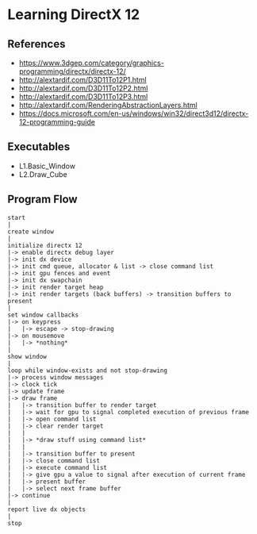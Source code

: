 # Learning DirectX 12

## References
- https://www.3dgep.com/category/graphics-programming/directx/directx-12/
- http://alextardif.com/D3D11To12P1.html
- http://alextardif.com/D3D11To12P2.html
- http://alextardif.com/D3D11To12P3.html
- http://alextardif.com/RenderingAbstractionLayers.html
- https://docs.microsoft.com/en-us/windows/win32/direct3d12/directx-12-programming-guide

## Executables
- L1.Basic_Window
- L2.Draw_Cube

## Program Flow
```flow
start 
|
create window
|
initialize directx 12 
|-> enable directx debug layer 
|-> init dx device
|-> init cmd queue, allocator & list -> close command list
|-> init gpu fences and event
|-> init dx swapchain
|-> init render target heap
|-> init render targets (back buffers) -> transition buffers to present
|
set window callbacks
|-> on keypress
|   |-> escape -> stop-drawing
|-> on mousemove
|   |-> *nothing*
|
show window
|
loop while window-exists and not stop-drawing
|-> process window messages
|-> clock tick
|-> update frame
|-> draw frame
|   |-> transition buffer to render target
|   |-> wait for gpu to signal completed execution of previous frame
|   |-> open command list
|   |-> clear render target
|   |
|   |-> *draw stuff using command list*
|   |
|   |-> transition buffer to present
|   |-> close command list
|   |-> execute command list
|   |-> give gpu a value to signal after execution of current frame
|   |-> present buffer
|   |-> select next frame buffer
|-> continue
|
report live dx objects
|
stop
```